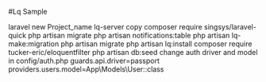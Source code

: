 #Lq Sample

laravel new Project_name
lq-server copy
composer require singsys/laravel-quick
php artisan migrate
php artisan  notifications:table
php artisan  lq-make:migration
php artisan migrate
php artisan lq:install
composer require tucker-eric/eloquentfilter
php artisan db:seed
change auth driver and model in config/auth.php
guards.api.driver=passport
providers.users.model=App\Models\User::class
